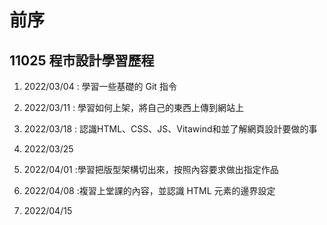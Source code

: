 # 前序

## 11025 程市設計學習歷程

1. 2022/03/04 : 學習一些基礎的 Git 指令

2. 2022/03/11 : 學習如何上架，將自己的東西上傳到網站上

3. 2022/03/18 : 認識HTML、CSS、JS、Vitawind和並了解網頁設計要做的事

4. 2022/03/25

5. 2022/04/01 :學習把版型架構切出來，按照內容要求做出指定作品

6. 2022/04/08 :複習上堂課的內容，並認識 HTML 元素的邊界設定

7. 2022/04/15